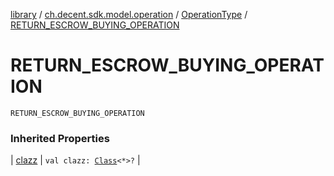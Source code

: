 [library](../../index.md) / [ch.decent.sdk.model.operation](../index.md) / [OperationType](index.md) / [RETURN_ESCROW_BUYING_OPERATION](./-r-e-t-u-r-n_-e-s-c-r-o-w_-b-u-y-i-n-g_-o-p-e-r-a-t-i-o-n.md)

# RETURN_ESCROW_BUYING_OPERATION

`RETURN_ESCROW_BUYING_OPERATION`

### Inherited Properties

| [clazz](clazz.md) | `val clazz: `[`Class`](http://docs.oracle.com/javase/6/docs/api/java/lang/Class.html)`<*>?` |


